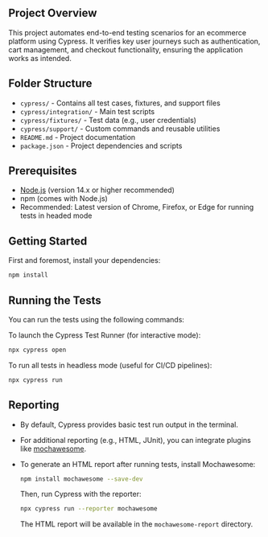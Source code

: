 ## Project Overview

This project automates end-to-end testing scenarios for an ecommerce platform using Cypress. It verifies key user journeys such as authentication, cart management, and checkout functionality, ensuring the application works as intended.

## Folder Structure

- `cypress/` - Contains all test cases, fixtures, and support files
- `cypress/integration/` - Main test scripts
- `cypress/fixtures/` - Test data (e.g., user credentials)
- `cypress/support/` - Custom commands and reusable utilities
- `README.md` - Project documentation
- `package.json` - Project dependencies and scripts

## Prerequisites

- [Node.js](https://nodejs.org/) (version 14.x or higher recommended)
- npm (comes with Node.js)
- Recommended: Latest version of Chrome, Firefox, or Edge for running tests in headed mode

## Getting Started

First and foremost, install your dependencies:

```bash
npm install
```

## Running the Tests

You can run the tests using the following commands:

To launch the Cypress Test Runner (for interactive mode):

```bash
npx cypress open
```

To run all tests in headless mode (useful for CI/CD pipelines):

```bash
npx cypress run
```

## Reporting

- By default, Cypress provides basic test run output in the terminal.
- For additional reporting (e.g., HTML, JUnit), you can integrate plugins like [mochawesome](https://github.com/adamgruber/mochawesome).
- To generate an HTML report after running tests, install Mochawesome:

  ```bash
  npm install mochawesome --save-dev
  ```

  Then, run Cypress with the reporter:

  ```bash
  npx cypress run --reporter mochawesome
  ```

  The HTML report will be available in the `mochawesome-report` directory.
